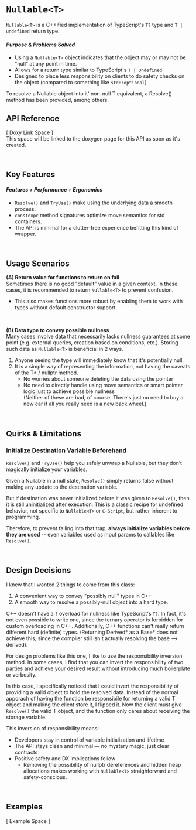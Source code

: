 # `Nullable<T>`

`Nullable<T>` is a C++ified implementation of TypeScript's `T?` type and `T | undefined` return type.

#### _Purpose & Problems Solved_

- Using a `Nullable<T>` object indicates that the object may or may not be "null" at any point in time.
- Allows for a return type similar to TypeScript's `T | Undefined`
- Designed to place less responsibility on clients to do safety checks on the object (compared to something like `std::optional`)

To resolve a Nullable<T> object into it' non-null T equivalent, a Resolve() method has been provided, among others.

## API Reference

[ Doxy Link Space ]  
This space will be linked to the doxygen page for this API as soon as it's created.

<br>

## Key Features

#### _Features + Performance + Ergonomics_

- `Resolve()` and `TryUse()` make using the underlying data a smooth process.
- `constexpr` method signatures optimize move semantics for std containers.
- The API is minimal for a clutter-free experience befitting this kind of wrapper.

<br>

## Usage Scenarios

**(A) Return value for functions to return on fail**  
Sometimes there is no good "default" value in a given context. In these cases, it is recommended to return `Nullable<T>` to prevent confusion.

- This also makes functions more robust by enabling them to work with types without default constructor support.

<br>

**(B) Data type to convey possible nullness**  
Many cases involve data that necessarily lacks nullness guarantees at some point (e.g. external queries, creation based on conditions, etc.). Storing such data as `Nullable<T>` is beneficial in 2 ways.

1. Anyone seeing the type will immediately know that it's potentially null.
2. It is a simple way of representing the information, not having the caveats of the T\* / nullptr method.
   - No worries about someone deleting the data using the pointer
   - No need to directly handle using move semantics or smart pointer logic just to achieve possible nullness  
     (Neither of these are bad, of course. There's just no need to buy a new car if all you really need is a new back wheel.)

<br>

## Quirks & Limitations

### Initialize Destination Variable Beforehand

`Resolve()` and `TryUse()` help you safely unwrap a Nullable<T>, but they don’t magically initialize your variables.

Given a Nullable<T> in a null state, `Resolve()` simply returns false without making any update to the destination variable.

But if destination was never initialized before it was given to `Resolve()`, then it is still uninitialized after execution. This is a classic recipe for undefined behavior, not specific to `Nullable<T>` or `C-Script`, but rather inherent to programming.

Therefore, to prevent falling into that trap, **always initialize variables before they are used** -- even variables used as input params to callables like `Resolve()`.

<br>

## Design Decisions

I knew that I wanted 2 things to come from this class:

1. A convenient way to convey "possibly null" types in C++
2. A smooth way to resolve a possibly-null object into a hard type.

C++ doesn't have a `?` overload for nullness like TypeScript's `T?`. In fact, it's not even possible to write one, since the ternary operator is forbidden for custom overloading in C++. Additionally, C++ functions can't really return different hard (definite) types.
(Returning Derived* as a Base* does not achieve this, since the compiler still isn't actually resolving the base --> derived).

For design problems like this one, I like to use the responsibility inversion method. In some cases, I find that you can invert the responsibility of two parties and achieve your desired result without introducing much boilerplate or verbosity.

In this case, I specifically noticed that I could invert the responsibility of providing a valid object to hold the resolved data. Instead of the normal apporach of having the function be responsibile for returning a valid T object and making the client store it, I flipped it. Now the client must give `Resolve()` the valid T object, and the function only cares about receiving the storage variable.

This inversion of responsibility means:

- Developers stay in control of variable initialization and lifetime
- The API stays clean and minimal — no mystery magic, just clear contracts
- Positive safety and DX implications follow
  - Removing the possibility of nullptr dereferences and hidden heap allocations makes working with `Nullable<T>` straighforward and safety-conscious.

<br>

## Examples

[ Example Space ]
